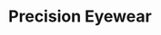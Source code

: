 ---
title: "Precision Eyewear"
url: /santa-cruz-de-la-sierra/precision-eyewear-calle-ballivian/
shop: general
---